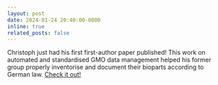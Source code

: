 ```yaml
---
layout: post
date: 2024-01-24 20:40:00-0800
inline: true
related_posts: false
---
```


Christoph just had his first first-author paper published! This work on automated and standardised GMO data management helped his former group properly inventorise and document their bioparts according to German law. <a href="https://onlinelibrary.wiley.com/doi/10.1002/adbi.202300529">Check it out!</a>

